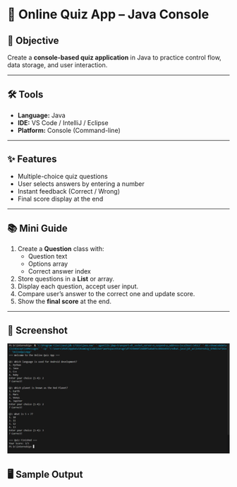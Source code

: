 # 🎯 Online Quiz App – Java Console

## 📌 Objective
Create a **console-based quiz application** in Java to practice control flow, data storage, and user interaction.

---

## 🛠 Tools
- **Language:** Java  
- **IDE:** VS Code / IntelliJ / Eclipse  
- **Platform:** Console (Command-line)

---

## ✨ Features
- Multiple-choice quiz questions  
- User selects answers by entering a number  
- Instant feedback (Correct / Wrong)  
- Final score display at the end  

---

## 📚 Mini Guide
1. Create a **Question** class with:
   - Question text
   - Options array
   - Correct answer index
2. Store questions in a **List** or array.
3. Display each question, accept user input.
4. Compare user’s answer to the correct one and update score.
5. Show the **final score** at the end.

---

## 📸 Screenshot
![Quiz App Screenshot](Output)



## 🖥 Sample Output
